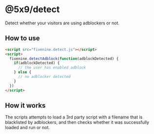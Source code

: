 # @5x9/detect

Detect whether your visitors are using adblockers or not.

## How to use

```html
<script src="fivenine.detect.js"></script>
<script>
  fivenine.detectAdblock(function(adblockDetected) {
    if(adblockDetected) {
      // the user has enabled adblock
    } else {
      // no adblocker detected
    }
  })
</script>
```

## How it works

The scripts attempts to load a 3rd party script with a filename that is blacklisted by adblockers, and then checks whether it was successfully loaded and run or not.